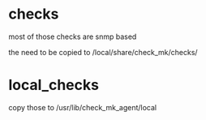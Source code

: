 # checks

most of those checks are snmp based

the need to be copied to <site>/local/share/check_mk/checks/

# local_checks

copy those to /usr/lib/check_mk_agent/local
